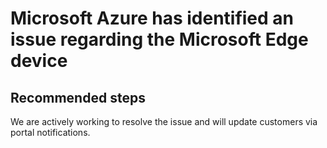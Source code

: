 <properties 
    pageTitle="Failed To Execute A Connectivity Check Between MSEE and Gateway Manager (GWM)"
    description="Failed To Execute A Connectivity Check Between MSEE and Gateway Manager (GWM)"
    infoBubbleText="Failed to Execute A Connectivity Check Between MSEE and Gateway Manager (GWM).  See details on the right."
    service="microsoft.network"
    resource="ExpressRoute"
    authors="KristinaNeyens"
    displayOrder=""
    articleId="ExRFailToExecConnChkBtwMSEEGWMDiag"
    selfHelpType="diagnostics"
    supportTopicIds=""
    resourceTags="windows"
    productPesIds="15480"
    cloudEnvironments="public"
 />
 
# Microsoft Azure has identified an issue regarding the Microsoft Edge device
 
## **Recommended steps**
We are actively working to resolve the issue and will update customers via portal notifications.
